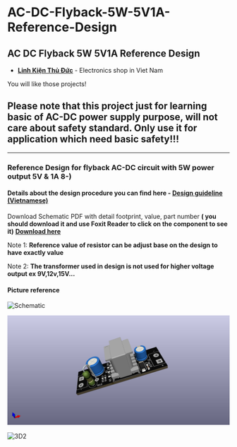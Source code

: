 # AC-DC-Flyback-5W-5V1A-Reference-Design
AC DC Flyback 5W 5V1A Reference Design
---

- __[Linh Kiện Thủ Đức](https://linhkienthuduc.com/)__ - Electronics shop in Viet Nam

You will like those projects!
## Please note that this project just for learning basic of AC-DC power supply purpose, will not care about safety standard. Only use it for application which need basic safety!!!
---

### Reference Design for flyback AC-DC circuit with 5W power output 5V & 1A 8-)
#### Details about the design procedure you can find here - __[Design guideline (Vietnamese)](https://linhkienthuduc.com/huong-dan-tinh-toan-thiet-ke-mach-nguon-xung-flyback-ac-dc-5w-5v-1a-cho-cac-ung-dung-cong-suat-thap)__

Download Schematic PDF with detail footprint, value, part number **( you should download it and use Foxit Reader to click on the component to see it)**
__[Download here](https://github.com/TDLOGY/AC-DC-Flyback-5W-5V1A-Reference-Design/blob/main/5V2A_PS_EE1310_Schematic.pdf)__

Note 1: **Reference value of resistor can be adjust base on the design to have exactly value**

Note 2: **The transformer used in design is not used for higher voltage output ex 9V,12v,15V...**

#### Picture reference

![Schematic](https://github.com/TDLOGY/HW_AC-DC-Flyback-5W-5V1A-Reference-Design/blob/main/5V1A_PS_EE13.png)

![3D1](https://github.com/TDLOGY/AC-DC-Flyback-5W-5V1A-Reference-Design/blob/main/5V2A_PS_EE1310.png)

![3D2](https://github.com/TDLOGY/HW_AC-DC-Flyback-5W-5V1A-Reference-Design/blob/main/5V2A_PS_EE1310_2.png)

